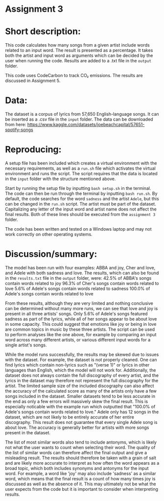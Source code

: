 # Assignment 3

# Short description:
This code calculates how many songs from a given artist include words related to an input word. The result is presented as a percentage. It takes both the artist and input word as arguments which can be decided by the user when running the code. Results are added to a .txt file in the ```output``` folder.

This code uses CodeCarbon to track CO₂ emissions. The results are discussed in Assignment 5.

# Data:
The dataset is a corpus of lyrics from 57,650 English-language songs. It can be inserted as a .csv file in the ```input``` folder. 
The data can be downloaded from here: https://www.kaggle.com/datasets/joebeachcapital/57651-spotify-songs

# Reproducing:
A setup file has been included which creates a virtual environment with the necessary requirements, as well as a ```run.sh``` file which activates the virtual environment and runs the script. The script requires that the data is located in the ```input``` folder with the structure mentioned above. 

Start by running the setup file by inputting ```bash setup.sh``` in the terminal. 
The code can then be run through the terminal by inputting ```bash run.sh```. By default, the code searches for the word ```sadness``` and the artist ```Adele```, but this can be changed in the ```run.sh``` script. The artist must be part of the dataset. Capitalizing any letter of the input word and artist name does not affect the final results.
Both of these lines should be executed from the ```assignment 3``` folder.

The code has been written and tested on a Windows laptop and may not work correctly on other operating systems.

# Discussion/summary:
The model has been run with four examples: ABBA and joy, Cher and love, and Adele with both sadness and love. The results, which can also be found in the ```results.txt``` file in the ```output``` folder, were:
42.5% of ABBA's songs contain words related to joy
96.3% of Cher's songs contain words related to love
5.6% of Adele's songs contain words related to sadness
100.0% of Adele's songs contain words related to love

From these results, although they are very limited and nothing conclusive can be determined without many more runs, we can see that love and joy is present in all three artists' songs. Only 5.6% of Adele's songs featured sadness as part of the lyrics, while all of her songs appear to be about love in some capacity. This could suggest that emotions like joy or being in love are common topics in music by these three artists. 
The script can be used to perform analyses like the one above, for example by comparing an input word across many different artists, or various different input words for a single artist's songs.

While the model runs successfully, the results may be skewed due to issues with the dataset.
For example, the dataset is not properly cleaned. One can find lyrics which contain non-lyrics such as "(verse 1)" or lyrics in other languages than English, which the model will not work for.
Additionally, the dataset does not always contain the full discography of every artist, and the lyrics in the dataset may therefore not represent the full discography for the artist. The limited sample size of the included discography can also affect the accuracy of the calculated score as many of the artists only have a few songs included in the dataset. Smaller datasets tend to be less accurate in the end as only a few errors will massively skew the final result. This is especially noticable with the example run which outputted that "100.0% of Adele's songs contain words related to love." Adele only has 12 songs in the dataset, which are not likely to be entirely accurate of her entire discography. This result does not guarantee that every single Adele song is about love. The accuracy is generally better for artists with more songs present in the dataset.

The list of most similar words also tend to include antonyms, which is likely not what the user wants to count when selecting their word. The quality of the list of similar words can therefore affect the final output and give a misleading result. The results should therefore be taken with a grain of salt and are likely more accurate to interpret as how often the word appears as a broad topic, which both includes synonyms and antonyms for the input word. For example, a word like 'joy' may also include 'sadness' as a similar word, which means that the final result is a count of how many times joy is discussed as well as the absence of it. This may ultimately not be what the user expects from the code but it is important to consider when interpreting results. 